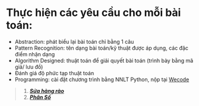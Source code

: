 # Thực hiện các yêu cầu cho mỗi bài toán:
  - Abstraction: phát biểu lại bài toán chỉ bằng 1 câu
  - Pattern Recognition: tên dạng bài toán/kỹ thuật được áp dụng, các đặc điểm nhận dạng
  - Algorithm Designed: thuật toán để giải quyết bài toán (trình bày bằng mã giả/ lưu đồ)
  - Đánh giá độ phức tạp thuật toán
  - Programming: cài đặt chương trình bằng NNLT Python, nộp tại [Wecode](https://khmt.uit.edu.vn/wecode/cs112.2021/assignment/6/6) 

>1. [__*Sửa hàng rào*__](https://github.com/LongPML/CS112.L21.KHCL/blob/main/Wecode/Assignment4/Wall_S%E1%BB%ADa_h%C3%A0ng_r%C3%A0o.ipynb)
>2. [__*Phân Số*__](https://github.com/LongPML/CS112.L21.KHCL/blob/main/Wecode/Assignment4/PhanSo.ipynb)

